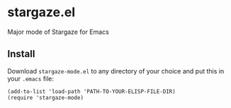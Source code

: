 # stargaze.el
Major mode of Stargaze for Emacs

## Install

Download `stargaze-mode.el` to any directory of your choice and put this in your `.emacs` file:

``` elisp
(add-to-list 'load-path 'PATH-TO-YOUR-ELISP-FILE-DIR)
(require 'stargaze-mode)
```
